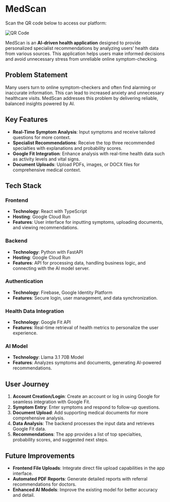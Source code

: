 # MedScan

Scan the QR code below to access our platform:

![QR Code](assets/qrcode.png)

MedScan is an **AI-driven health application** designed to provide personalized specialist recommendations by analyzing users’ health data from various sources. This application helps users make informed decisions and avoid unnecessary stress from unreliable online symptom-checking.

## Problem Statement

Many users turn to online symptom-checkers and often find alarming or inaccurate information. This can lead to increased anxiety and unnecessary healthcare visits. MedScan addresses this problem by delivering reliable, balanced insights powered by AI.

## Key Features

- **Real-Time Symptom Analysis**: Input symptoms and receive tailored questions for more context.
- **Specialist Recommendations**: Receive the top three recommended specialties with explanations and probability scores.
- **Google Fit Integration**: Enhance analysis with real-time health data such as activity levels and vital signs.
- **Document Uploads**: Upload PDFs, images, or DOCX files for comprehensive medical context.

## Tech Stack

### Frontend
- **Technology**: React with TypeScript
- **Hosting**: Google Cloud Run
- **Features**: User interface for inputting symptoms, uploading documents, and viewing recommendations.

### Backend
- **Technology**: Python with FastAPI
- **Hosting**: Google Cloud Run
- **Features**: API for processing data, handling business logic, and connecting with the AI model server.

### Authentication
- **Technology**: Firebase, Google Identity Platform
- **Features**: Secure login, user management, and data synchronization.

### Health Data Integration
- **Technology**: Google Fit API
- **Features**: Real-time retrieval of health metrics to personalize the user experience.

### AI Model
- **Technology**: Llama 3.1 70B Model
- **Features**: Analyzes symptoms and documents, generating AI-powered recommendations.

## User Journey

1. **Account Creation/Login**: Create an account or log in using Google for seamless integration with Google Fit.
2. **Symptom Entry**: Enter symptoms and respond to follow-up questions.
3. **Document Upload**: Add supporting medical documents for more comprehensive analysis.
4. **Data Analysis**: The backend processes the input data and retrieves Google Fit data.
5. **Recommendations**: The app provides a list of top specialties, probability scores, and suggested next steps.

## Future Improvements

- **Frontend File Uploads**: Integrate direct file upload capabilities in the app interface.
- **Automated PDF Reports**: Generate detailed reports with referral recommendations for doctors.
- **Enhanced AI Models**: Improve the existing model for better accuracy and detail.

